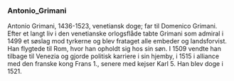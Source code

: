 ### Antonio_Grimani


Antonio Grimani, 1436-1523, venetiansk doge; far til Domenico Grimani. Efter et langt liv i den venetianske orlogsflåde tabte Grimani som admiral i 1499 et søslag mod tyrkerne og blev frataget alle embeder og landsforvist. Han flygtede til Rom, hvor han opholdt sig hos sin søn. I 1509 vendte han tilbage til Venezia og gjorde politisk karriere i sin hjemby, i 1515 i alliance med den franske kong Frans 1., senere med kejser Karl 5. Han blev doge i 1521.